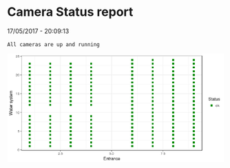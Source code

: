 Camera Status report
================
17/05/2017 - 20:09:13

    All cameras are up and running

![](camreport_files/figure-markdown_github/unnamed-chunk-2-1.png)
